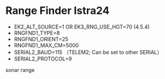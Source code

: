 # Range Finder Istra24

* EK2_ALT_SOURCE=1 OR EK3_RNG_USE_HGT=70 (4.5.4)
* RNGFND1_TYPE=8
* RNGFND1_ORIENT=25
* RNGFND1_MAX_CM=5000
* SERIAL2_BAUD=115 （TELEM2; Can be set to other SERIAL）
* SERIAL2_PROTOCOL=9
		
sonar range
